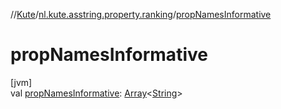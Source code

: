 //[Kute](../../index.md)/[nl.kute.asstring.property.ranking](index.md)/[propNamesInformative](prop-names-informative.md)

# propNamesInformative

[jvm]\
val [propNamesInformative](prop-names-informative.md): [Array](https://kotlinlang.org/api/latest/jvm/stdlib/kotlin/-array/index.html)&lt;[String](https://kotlinlang.org/api/latest/jvm/stdlib/kotlin/-string/index.html)&gt;

